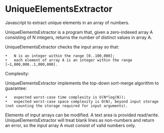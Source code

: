
# UniqueElementsExtractor
Javascript to extract unique elements in an array of numbers.

UniqueElementsExtractor  is a program that, given a zero-indexed array A consisting of N integers, returns the number of distinct values in array A.


UniqueElementsExtractor  checks the input array so that:


	•	N is an integer within the range [0..100,000];
	•	each element of array A is an integer within the range [−1,000,000..1,000,000].

Complexity:


UniqueElementsExtractor implements the top-down sort-merge algorithm to guarantee:

	•	expected worst-case time complexity is O(N*log(N));
	•	expected worst-case space complexity is O(N), beyond input storage (not counting the storage required for input arguments).

Elements of input arrays can be modified. A text area is provided read/write. 
UniqueElementsExtractor will treat blank lines as non-numbers and return an error, so the input array A must consist of valid numbers only.

